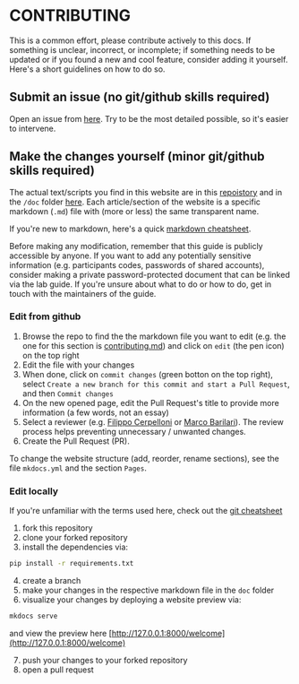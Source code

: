 # CONTRIBUTING

This is a common effort, please contribute actively to this docs.
If something is unclear, incorrect, or incomplete; if something needs to be updated or if you found a new and cool feature, consider adding it yourself.
Here's a short guidelines on how to do so.


## Submit an issue (no git/github skills required)

Open an issue from [here](https://github.com/cpp-lln-lab/CPP_LabGuide/issues/new/choose).
Try to be the most detailed possible, so it's easier to intervene.


## Make the changes yourself (minor git/github skills required)

The actual text/scripts you find in this website are in this [repoistory](https://github.com/cpp-lln-lab/CPP_LabGuide) and in the `/doc` folder [here](https://github.com/cpp-lln-lab/CPP_HPC/tree/main/doc).
Each article/section of the website is a specific markdown (`.md`) file with (more or less) the same transparent name.

If you're new to markdown, here's a quick [markdown cheatsheet](https://www.markdownguide.org/cheat-sheet/).

Before making any modification, remember that this guide is publicly accessible by anyone. If you want to add any potentially sensitive information (e.g. participants codes, passwords of shared accounts), consider making a private password-protected document that can be linked via the lab guide. If you're unsure about what to do or how to do, get in touch with the maintainers of the guide.


### Edit from github

1. Browse the repo to find the the markdown file you want to edit (e.g. the one for this section is [contributing.md](https://github.com/cpp-lln-lab/CPP_HPC/blob/main/doc/contributing.md)) and click on `edit` (the pen icon) on the top right
2. Edit the file with your changes
3. When done, click on `commit changes` (green botton on the top right), select `Create a new branch for this commit and start a Pull Request`, and then `Commit changes`
4. On the new opened page, edit the Pull Request's title to provide more information (a few words, not an essay)
5. Select a reviewer (e.g. [Filippo Cerpelloni](https://github.com/fcerpe) or [Marco Barilari](https://github.com/marcobarilari)). The review process helps preventing unnecessary / unwanted changes.
6. Create the Pull Request (PR).

To change the website structure (add, reorder, rename sections), see the file `mkdocs.yml` and the section `Pages`.


### Edit locally

If you're unfamiliar with the terms used here, check out the [git cheatsheet](https://training.github.com/downloads/github-git-cheat-sheet/)

1. fork this repository
2. clone your forked repository
3. install the dependencies via:

```bash
pip install -r requirements.txt
```

4. create a branch
5. make your changes in the respective markdown file in the `doc` folder
6. visualize your changes by deploying a website preview via:

```bash
mkdocs serve
```

and view the preview here [http://127.0.0.1:8000/welcome](http://127.0.0.1:8000/welcome)

7. push your changes to your forked repository
8. open a pull request
